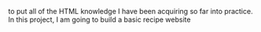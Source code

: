 to put all of the HTML knowledge I have been acquiring so far into practice.
 In this project, I am going to build a basic recipe website
